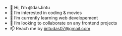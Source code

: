 - 👋 Hi, I’m @dasJintu
- 👀 I’m interested in coding & movies
- 🌱 I’m currently learning web developement
- 💞️ I’m looking to collaborate on any frontend projects
- 📫 Reach me by jintudas07@gmail.com

<!---
dasJintu/dasJintu is a ✨ special ✨ repository because its `README.md` (this file) appears on your GitHub profile.
You can click the Preview link to take a look at your changes.
--->
